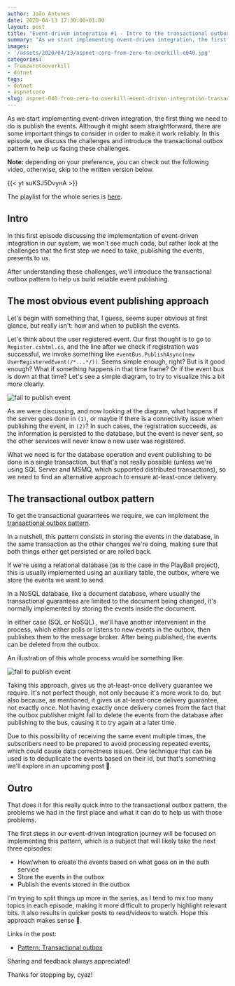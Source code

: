 ```yaml
---
author: João Antunes
date: 2020-04-13 17:30:00+01:00
layout: post
title: "Event-driven integration #1 - Intro to the transactional outbox pattern [ASPF02O|E040]"
summary: "As we start implementing event-driven integration, the first thing we need to do is publish the events. Although it might seem straightforward, there are some important things to consider in order to make it work reliably. In this episode, we discuss the challenges and introduce the transactional outbox pattern to help us facing these challenges."
images:
- '/assets/2020/04/13/aspnet-core-from-zero-to-overkill-e040.jpg'
categories:
- fromzerotooverkill
- dotnet
tags:
- dotnet
- aspnetcore
slug: aspnet-040-from-zero-to-overkill-event-driven-integration-transactional-outbox-pattern
---
```


As we start implementing event-driven integration, the first thing we need to do is publish the events. Although it might seem straightforward, there are some important things to consider in order to make it work reliably. In this episode, we discuss the challenges and introduce the transactional outbox pattern to help us facing these challenges.

**Note:** depending on your preference, you can check out the following video, otherwise, skip to the written version below.

{{< yt suKSJ5DvynA >}}

The playlist for the whole series is [here](https://www.youtube.com/playlist?list=PLN0oN9Azm_MMAjk3nhRnmHdr1l0160Dhs).
<br />

## Intro

In this first episode discussing the implementation of event-driven integration in our system, we won't see much code, but rather look at the challenges that the first step we need to take, publishing the events, presents to us.

After understanding these challenges, we'll introduce the transactional outbox pattern to help us build reliable event publishing.

## The most obvious event publishing approach

Let's begin with something that, I guess, seems super obvious at first glance, but really isn't: how and when to publish the events.

Let's think about the user registered event. Our first thought is to go to `Register.cshtml.cs`, and the line after we check if registration was successful, we invoke something like `eventBus.PublishAsync(new UserRegisteredEvent(/*...*/))`. Seems simple enough, right? But is it good enough? What if something happens in that time frame? Or if the event bus is down at that time? Let's see a simple diagram, to try to visualize this a bit more clearly.

![[fail to publish event](/assets/2020/04/13/e040-fail-to-publish-event.png)](/assets/2020/04/13/e040-fail-to-publish-event.png)

As we were discussing, and now looking at the diagram, what happens if the server goes done in `(1)`, or maybe if there is a connectivity issue when publishing the event, in `(2)`? In such cases, the registration succeeds, as the information is persisted to the database, but the event is never sent, so the other services will never know a new user was registered.

What we need is for the database operation and event publishing to be done in a single transaction, but that's not really possible (unless we're using SQL Server and MSMQ, which supported distributed transactions), so we need to find an alternative approach to ensure at-least-once delivery.

## The transactional outbox pattern

To get the transactional guarantees we require, we can implement the [transactional outbox pattern](https://microservices.io/patterns/data/transactional-outbox.html).

In a nutshell, this pattern consists in storing the events in the database, in the same transaction as the other changes we're doing, making sure that both things either get persisted or are rolled back.

If we're using a relational database (as is the case in the PlayBall project), this is usually implemented using an auxiliary table, the outbox, where we store the events we want to send.

In a NoSQL database, like a document database, where usually the transactional guarantees are limited to the document being changed, it's normally implemented by storing the events inside the document.

In either case (SQL or NoSQL) , we'll have another intervenient in the process, which either polls or listens to new events in the outbox, then publishes them to the message broker. After being published, the events can be deleted from the outbox.

An illustration of this whole process would be something like:

![[fail to publish event](/assets/2020/04/13/e040-outbox-pattern.png)](/assets/2020/04/13/e040-outbox-pattern.png)

Taking this approach, gives us the at-least-once delivery guarantee we require. It's not perfect though, not only because it's more work to do, but also because, as mentioned, it gives us at-least-once delivery guarantee, not exactly once. Not having exactly once delivery comes from the fact that the outbox publisher might fail to delete the events from the database after publishing to the bus, causing it to try again at a later time.

Due to this possibility of receiving the same event multiple times, the subscribers need to be prepared to avoid processing repeated events, which could cause data correctness issues. One technique that can be used is to deduplicate the events based on their id, but that's something we'll explore in an upcoming post 🙂.

## Outro

That does it for this really quick intro to the transactional outbox pattern, the problems we had in the first place and what it can do to help us with those problems.

The first steps in our event-driven integration journey will be focused on implementing this pattern, which is a subject that will likely take the next three episodes:

- How/when to create the events based on what goes on in the auth service
- Store the events in the outbox
- Publish the events stored in the outbox

I'm trying to split things up more in the series, as I tend to mix too many topics in each episode, making it more difficult to  properly highlight relevant bits. It also results in quicker posts to read/videos to watch. Hope this approach makes sense 🙂.

Links in the post:

- [Pattern: Transactional outbox](https://microservices.io/patterns/data/transactional-outbox.html)

Sharing and feedback always appreciated!

Thanks for stopping by, cyaz!